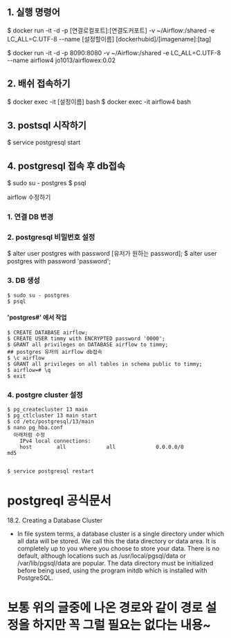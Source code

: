 

## 1. 실행 명령어


$ docker run -it -d -p [연결로컬포트]:[연결도커포트] -v ~/Airflow:/shared -e LC_ALL=C.UTF-8 --name [설정할이름] [dockerhubid]/[imagename]:[tag]


$ docker run -it -d -p 8090:8080 -v ~/Airflow:/shared -e LC_ALL=C.UTF-8 --name airflow4 jo1013/airflowex:0.02



## 2. 배쉬 접속하기

$ docker exec -it [설정이름] bash
$ docker exec -it airflow4 bash

## 3. postsql 시작하기

$ service postgresql start

## 4. postgresql 접속 후 db접속

$ sudo su - postgres
$ psql



airflow 수정하기 
 ### 1. 연결 DB 변경    

 ### 2. postgresql 비밀번호 설정
 $ alter user postgres with password [유저가 원하는 password];
 $ alter user postgres with password 'password';

 ### 3. DB 생성


    $ sudo su - postgres
    $ psql

#### 'postgres#' 에서 작업
  
    $ CREATE DATABASE airflow;
    $ CREATE USER timmy with ENCRYPTED password '0000';
    $ GRANT all privileges on DATABASE airflow to timmy;
    ## postgres 유저의 airflow db접속
    $ \c airflow
    $ GRANT all privileges on all tables in schema public to timmy;
    $ airflow=# \q        
    $ exit

 ### 4. postgre cluster 설정

    $ pg_createcluster 13 main 
    $ pg_ctlcluster 13 main start
    $ cd /etc/postgresql/13/main
    $ nano pg_hba.conf 
      아래처럼 수정
        IPv4 local connections:                                                          
        host		all             all             0.0.0.0/0               md5 


    $ service postgresql restart

# postgreql 공식문서 
18.2. Creating a Database Cluster
* In file system terms, a database cluster is a single directory under which all data will be stored. We call this the data directory or data area. It is completely up to you where you choose to store your data. There is no default, although locations such as /usr/local/pgsql/data or /var/lib/pgsql/data are popular. The data directory must be initialized before being used, using the program initdb which is installed with PostgreSQL.
# 보통 위의 글중에 나온 경로와 같이 경로 설정을 하지만 꼭 그럴 필요는 없다는 내용~
